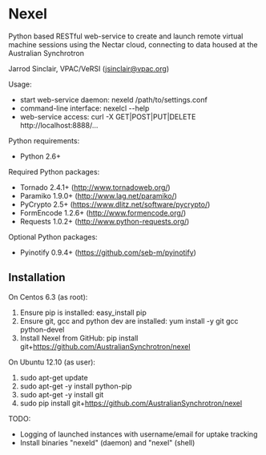 Nexel
=====

Python based RESTful web-service to create and launch remote virtual
machine sessions using the Nectar cloud, connecting to data housed at the
Australian Synchrotron

Jarrod Sinclair, VPAC/VeRSI
(jsinclair@vpac.org)

Usage:

- start web-service daemon: nexeld /path/to/settings.conf
- command-line interface: nexelcl --help
- web-service access: curl -X GET|POST|PUT|DELETE http://localhost:8888/...

Python requirements:

- Python 2.6+

Required Python packages:

- Tornado 2.4.1+ (http://www.tornadoweb.org/)
- Paramiko 1.9.0+ (http://www.lag.net/paramiko/)
- PyCrypto 2.5+ (https://www.dlitz.net/software/pycrypto/)
- FormEncode 1.2.6+ (http://www.formencode.org/)
- Requests 1.0.2+ (http://www.python-requests.org/)

Optional Python packages:

- Pyinotify 0.9.4+ (https://github.com/seb-m/pyinotify)

Installation
------------

On Centos 6.3 (as root):

1. Ensure pip is installed: easy_install pip
2. Ensure git, gcc and python dev are installed: yum install -y git gcc python-devel
3. Install Nexel from GitHub: pip install git+https://github.com/AustralianSynchrotron/nexel

On Ubuntu 12.10 (as user):

1. sudo apt-get update
2. sudo apt-get -y install python-pip
3. sudo apt-get -y install git
4. sudo pip install git+https://github.com/AustralianSynchrotron/nexel

TODO:

- Logging of launched instances with username/email for uptake tracking
- Install binaries "nexeld" (daemon) and "nexel" (shell)

